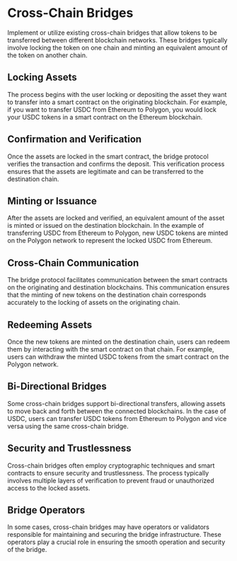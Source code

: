 # Cross-Chain Bridges

Implement or utilize existing cross-chain bridges that allow tokens to be transferred between different blockchain networks. These bridges typically involve locking the token on one chain and minting an equivalent amount of the token on another chain.

## Locking Assets

The process begins with the user locking or depositing the asset they want to transfer into a smart contract on the originating blockchain. For example, if you want to transfer USDC from Ethereum to Polygon, you would lock your USDC tokens in a smart contract on the Ethereum blockchain.

## Confirmation and Verification

Once the assets are locked in the smart contract, the bridge protocol verifies the transaction and confirms the deposit. This verification process ensures that the assets are legitimate and can be transferred to the destination chain.

## Minting or Issuance

After the assets are locked and verified, an equivalent amount of the asset is minted or issued on the destination blockchain. In the example of transferring USDC from Ethereum to Polygon, new USDC tokens are minted on the Polygon network to represent the locked USDC from Ethereum.

## Cross-Chain Communication

The bridge protocol facilitates communication between the smart contracts on the originating and destination blockchains. This communication ensures that the minting of new tokens on the destination chain corresponds accurately to the locking of assets on the originating chain.

## Redeeming Assets

Once the new tokens are minted on the destination chain, users can redeem them by interacting with the smart contract on that chain. For example, users can withdraw the minted USDC tokens from the smart contract on the Polygon network.

## Bi-Directional Bridges

Some cross-chain bridges support bi-directional transfers, allowing assets to move back and forth between the connected blockchains. In the case of USDC, users can transfer USDC tokens from Ethereum to Polygon and vice versa using the same cross-chain bridge.

## Security and Trustlessness

Cross-chain bridges often employ cryptographic techniques and smart contracts to ensure security and trustlessness. The process typically involves multiple layers of verification to prevent fraud or unauthorized access to the locked assets.

## Bridge Operators

In some cases, cross-chain bridges may have operators or validators responsible for maintaining and securing the bridge infrastructure. These operators play a crucial role in ensuring the smooth operation and security of the bridge.
